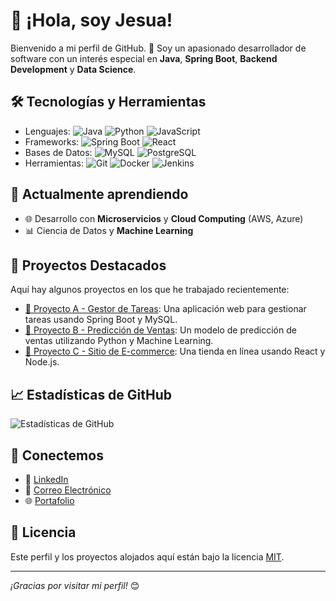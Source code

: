 # 👋 ¡Hola, soy Jesua!

Bienvenido a mi perfil de GitHub. 🚀 Soy un apasionado desarrollador de software con un interés especial en **Java**, **Spring Boot**, **Backend Development** y **Data Science**.

## 🛠️ Tecnologías y Herramientas
- Lenguajes: ![Java](https://img.shields.io/badge/Java-%23ED8B00.svg?style=flat-square&logo=java&logoColor=white) ![Python](https://img.shields.io/badge/Python-3776AB.svg?style=flat-square&logo=python&logoColor=white) ![JavaScript](https://img.shields.io/badge/JavaScript-F7DF1E.svg?style=flat-square&logo=javascript&logoColor=black)
- Frameworks: ![Spring Boot](https://img.shields.io/badge/Spring_Boot-%236DB33F.svg?style=flat-square&logo=spring&logoColor=white) ![React](https://img.shields.io/badge/React-%2320232a.svg?style=flat-square&logo=react&logoColor=%2361DAFB)
- Bases de Datos: ![MySQL](https://img.shields.io/badge/MySQL-%2300f.svg?style=flat-square&logo=mysql&logoColor=white) ![PostgreSQL](https://img.shields.io/badge/PostgreSQL-%23336791.svg?style=flat-square&logo=postgresql&logoColor=white)
- Herramientas: ![Git](https://img.shields.io/badge/Git-F05032.svg?style=flat-square&logo=git&logoColor=white) ![Docker](https://img.shields.io/badge/Docker-%230db7ed.svg?style=flat-square&logo=docker&logoColor=white) ![Jenkins](https://img.shields.io/badge/Jenkins-%232C5263.svg?style=flat-square&logo=jenkins&logoColor=white)

## 🌱 Actualmente aprendiendo
- 🌐 Desarrollo con **Microservicios** y **Cloud Computing** (AWS, Azure)
- 📊 Ciencia de Datos y **Machine Learning**

## 🚀 Proyectos Destacados
Aquí hay algunos proyectos en los que he trabajado recientemente:

- [🔗 Proyecto A - Gestor de Tareas](https://github.com/tuusuario/proyecto-a): Una aplicación web para gestionar tareas usando Spring Boot y MySQL.
- [🔗 Proyecto B - Predicción de Ventas](https://github.com/tuusuario/proyecto-b): Un modelo de predicción de ventas utilizando Python y Machine Learning.
- [🔗 Proyecto C - Sitio de E-commerce](https://github.com/tuusuario/proyecto-c): Una tienda en línea usando React y Node.js.

## 📈 Estadísticas de GitHub
![Estadísticas de GitHub](https://github-readme-stats.vercel.app/api?username=tuusuario&show_icons=true&theme=radical)

## 🤝 Conectemos
- 💼 [LinkedIn]([https://www.linkedin.com/in/tuusuario](https://www.linkedin.com/in/jes%C3%BAs-vergara-gonz%C3%A1lez-4a5247371/))
- 📧 [Correo Electrónico](mailto:tuemail@example.com)
- 🌐 [Portafolio](https://tuportafolio.com)

## 📝 Licencia
Este perfil y los proyectos alojados aquí están bajo la licencia [MIT](https://opensource.org/licenses/MIT).

---

_¡Gracias por visitar mi perfil!_ 😊
